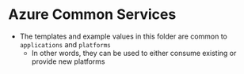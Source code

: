 # Azure Common Services
- The templates and example values in this folder are common to `applications` and `platforms`
  - In other words, they can be used to either consume existing or provide new platforms
